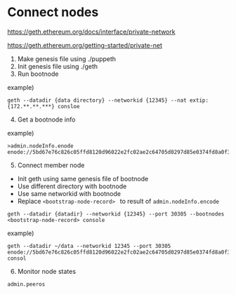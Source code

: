 # Connect nodes

https://geth.ethereum.org/docs/interface/private-network

https://geth.ethereum.org/getting-started/private-net

1. Make genesis file using ./puppeth
2. Init genesis file using ./geth
3. Run bootnode

example)

```
geth --datadir {data directory} --networkid {12345} --nat extip:{172.**.**.***} consloe
```

4. Get a bootnode info

example)

```
>admin.nodeInfo.enode
enode://5bd67e76c826c05ffd8120d96022e2fc02ae2c64705d0297d85e0374fd8a0f31c9df187a3edbe9a4db1ef6a0ca059a3f0f270992060daa3192e961205cdead2a@172.***.***.***:30305
```

5. Connect member node

- Init geth using same genesis file of bootnode
- Use different directory with bootnode
- Use same networkid with bootnode
- Replace `<bootstrap-node-record> ` to result of `admin.nodeInfo.encode` 

```
geth --datadir {datadir} --networkid {12345} --port 30305 --bootnodes <bootstrap-node-record> console
```

example)

```
geth --datadir ~/data --networkid 12345 --port 30305 enode://5bd67e76c826c05ffd8120d96022e2fc02ae2c64705d0297d85e0374fd8a0f31c9df187a3edbe9a4db1ef6a0ca059a3f0f270992060daa3192e961205cdead2a@172.***.***.***:30305 consol
```

6. Monitor node states

```
admin.peeros
```



